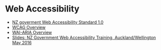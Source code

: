 # Web Accessibility

* [NZ goverment Web Accessibility Standard 1.0](https://webtoolkit.govt.nz/standards/web-accessibility-standard-1-0/)
* [WCAG Overview](https://www.w3.org/WAI/intro/wcag)
* [WAI-ARIA Overview](https://www.w3.org/WAI/intro/aria)
* [Slides: NZ Government Web Accessibility Training, Auckland/Wellington May 2016](http://govtnz.github.io/web-standards/presentations/NZ-Govt-Web-A11y-Training-2016/)
